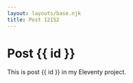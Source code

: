 ```yaml
---
layout: layouts/base.njk
title: Post 12152
---
```


# Post {{ id }}

This is post {{ id }} in my Eleventy project.
